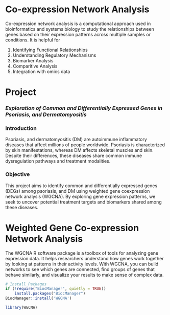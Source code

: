 # Co-expression Network Analysis
Co-expression network analysis is a computational approach used in bioinformatics and systems biology to study the relationships between genes based on their expression patterns across multiple samples or conditions. It is helpful for

1. Identifying Functional Relationships
2. Understanding Regulatory Mechanisms
3. Biomarker Analysis
4. Comparitive Analysis
5. Integration with omics data

# Project 

_<h3>Exploration of Common and Differentially Expressed Genes in Psoriasis, and Dermatomyositis</h3>_

### Introduction 

Psoriasis, and dermatomyositis (DM) are autoimmune inflammatory diseases that affect millions of people worldwide. Psoriasis is characterized by skin manifestations, whereas DM affects skeletal muscles and skin. Despite their differences, these diseases share common immune dysregulation pathways and treatment modalities.

### Objective 

This project aims to identify common and differentially expressed genes (DEGs) among psoriasis, and DM using weighted gene coexpression network analysis (WGCNA). By exploring gene expression patterns, we seek to uncover potential treatment targets and biomarkers shared among these diseases.

# Weighted Gene Co-expression Network Analysis

The WGCNA R software package is a toolbox of tools for analyzing gene expression data. It helps researchers understand how genes work together by looking at patterns in their activity levels. With WGCNA, you can build networks to see which genes are connected, find groups of genes that behave similarly, and visualize your results to make sense of complex data.

```r
# Install Packages
if (!require("BiocManager", quietly = TRUE))
    install.packages("BiocManager")
BiocManager::install('WGCNA')

library(WGCNA)

```
